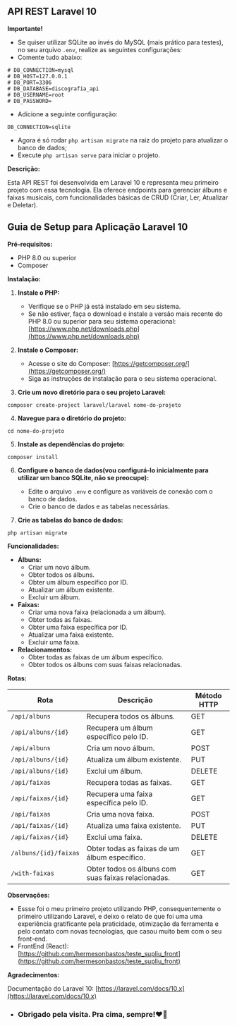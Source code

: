 ## API REST Laravel 10

**Importante!**
* Se quiser utilizar SQLite ao invés do MySQL (mais prático para testes), no seu arquivo `.env`, realize as seguintes configurações:
* Comente tudo abaixo:
```
# DB_CONNECTION=mysql
# DB_HOST=127.0.0.1
# DB_PORT=3306
# DB_DATABASE=discografia_api
# DB_USERNAME=root
# DB_PASSWORD=
```
* Adicione a seguinte configuração:
```
DB_CONNECTION=sqlite
```
* Agora é só rodar `php artisan migrate` na raiz do projeto para atualizar o banco de dados;
* Execute `php artisan serve` para iniciar o projeto.

**Descrição:**

Esta API REST foi desenvolvida em Laravel 10 e representa meu primeiro projeto com essa tecnologia. Ela oferece endpoints para gerenciar álbuns e faixas musicais, com funcionalidades básicas de CRUD (Criar, Ler, Atualizar e Deletar).

## Guia de Setup para Aplicação Laravel 10

**Pré-requisitos:**

* PHP 8.0 ou superior
* Composer

**Instalação:**

1. **Instale o PHP:**

    * Verifique se o PHP já está instalado em seu sistema.
    * Se não estiver, faça o download e instale a versão mais recente do PHP 8.0 ou superior para seu sistema operacional: [https://www.php.net/downloads.php](https://www.php.net/downloads.php)

2. **Instale o Composer:**

    * Acesse o site do Composer: [https://getcomposer.org/](https://getcomposer.org/)
    * Siga as instruções de instalação para o seu sistema operacional.

3. **Crie um novo diretório para o seu projeto Laravel:**

```
composer create-project laravel/laravel nome-do-projeto
```

4. **Navegue para o diretório do projeto:**

```
cd nome-do-projeto
```

5. **Instale as dependências do projeto:**

```
composer install
```

6. **Configure o banco de dados(vou configurá-lo inicialmente para utilizar um banco SQLite, não se preocupe):**

    * Edite o arquivo `.env` e configure as variáveis de conexão com o banco de dados.
    * Crie o banco de dados e as tabelas necessárias.

7. **Crie as tabelas do banco de dados:**

```
php artisan migrate
```

**Funcionalidades:**

* **Álbuns:**
    * Criar um novo álbum.
    * Obter todos os álbuns.
    * Obter um álbum específico por ID.
    * Atualizar um álbum existente.
    * Excluir um álbum.
* **Faixas:**
    * Criar uma nova faixa (relacionada a um álbum).
    * Obter todas as faixas.
    * Obter uma faixa específica por ID.
    * Atualizar uma faixa existente.
    * Excluir uma faixa.
* **Relacionamentos:**
    * Obter todas as faixas de um álbum específico.
    * Obter todos os álbuns com suas faixas relacionadas.

**Rotas:**

| Rota | Descrição | Método HTTP |
|---|---|---|
| `/api/albuns` | Recupera todos os álbuns. | GET |
| `/api/albuns/{id}` | Recupera um álbum específico pelo ID. | GET |
| `/api/albuns` | Cria um novo álbum. | POST |
| `/api/albuns/{id}` | Atualiza um álbum existente. | PUT |
| `/api/albuns/{id}` | Exclui um álbum. | DELETE |
| `/api/faixas` | Recupera todas as faixas. | GET |
| `/api/faixas/{id}` | Recupera uma faixa específica pelo ID. | GET |
| `/api/faixas` | Cria uma nova faixa. | POST |
| `/api/faixas/{id}` | Atualiza uma faixa existente. | PUT |
| `/api/faixas/{id}` | Exclui uma faixa. | DELETE |
| `/albuns/{id}/faixas` | Obter todas as faixas de um álbum específico. | GET |
| `/with-faixas` | Obter todos os álbuns com suas faixas relacionadas. | GET |

**Observações:**

* Essse foi o meu primeiro projeto utilizando PHP, consequentemente o primeiro utilizando Laravel, e deixo o relato de que foi uma uma experiência gratificante pela praticidade, otimização da ferramenta e pelo contato com novas tecnologias, que casou muito bem com o seu front-end.
* FrontEnd (React): [https://github.com/hermesonbastos/teste_supliu_front](https://github.com/hermesonbastos/teste_supliu_front) 

**Agradecimentos:**

Documentação do Laravel 10: [https://laravel.com/docs/10.x](https://laravel.com/docs/10.x)

* ### Obrigado pela visita. Pra cima, sempre!❤️🚀
